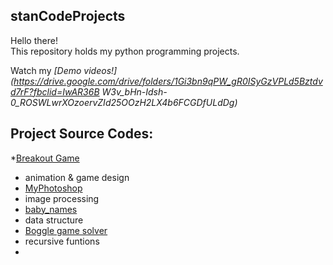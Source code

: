 ## stanCodeProjects
Hello there!\
This repository holds my python programming projects.

Watch my *[Demo videos!](https://drive.google.com/drive/folders/1Gi3bn9qPW_gR0ISyGzVPLd5Bztdvd7rF?fbclid=IwAR36B W3v_bHn-Idsh-0_ROSWLwrXOzoervZId25OOzH2LX4b6FCGDfULdDg)*

## Project Source Codes:
*[Breakout Game]()
* animation & game design
* [MyPhotoshop]()
* image processing
* [baby_names]()
* data structure
* [Boggle game solver]()
* recursive funtions
* 

